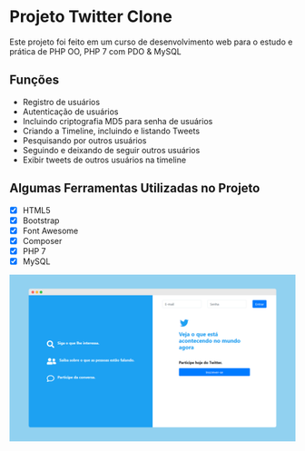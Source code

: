 # Projeto Twitter Clone
Este projeto foi feito em um curso de desenvolvimento web para o estudo e prática de PHP OO, PHP 7 com PDO & MySQL

## Funções
- Registro de usuários
- Autenticação de usuários
- Incluindo criptografia MD5 para senha de usuários
- Criando a Timeline, incluindo e listando Tweets
- Pesquisando por outros usuários
- Seguindo e deixando de seguir outros usuários
- Exibir tweets de outros usuários na timeline

## Algumas Ferramentas Utilizadas no Projeto
- [x] HTML5
- [x] Bootstrap
- [x] Font Awesome
- [x] Composer
- [x] PHP 7
- [x] MySQL

![Design Preview](./public/img/design-preview.png)